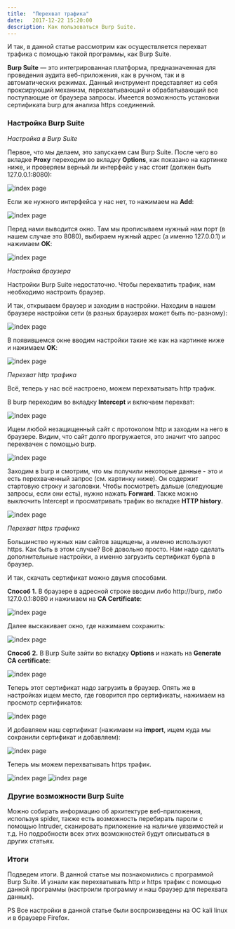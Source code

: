 ```yaml
---
title:  "Перехват трафика"
date:   2017-12-22 15:20:00
description: Как пользоваться Burp Suite. 
---
```


И так, в данной статье рассмотрим как осуществляется перехват трафика с помощью такой программы, как Burp Suite.

**Burp Suite** — это интегрированная платформа, предназначенная для проведения аудита веб-приложения, как в ручном, так и в автоматических режимах. Данный инструмент представляет из себя проксирующий механизм, перехватывающий и обрабатывающий все поступающие от браузера запросы. Имеется возможность установки сертификата burp для анализа https соединений.

### Настройка Burp Suite

*Настройка в Burp Suite*

Первое, что мы делаем, это запускаем сам Burp Suite. После чего во вкладке **Proxy** переходим во вкладку **Options**, как показано на картинке ниже, и проверяем верный ли интерфейс у нас стоит (должен быть 127.0.0.1:8080):

![index page](https://raw.githubusercontent.com/tonyasokolova/tonyasokolova.github.io/master/assets/images/burp1.PNG)

Если же нужного интерфейса у нас нет, то нажимаем на **Add**:

![index page](https://raw.githubusercontent.com/tonyasokolova/tonyasokolova.github.io/master/assets/images/burp2.PNG)

Перед нами выводится окно. Там мы прописываем нужный нам порт (в нашем случае это 8080), выбираем нужный адрес (а именно 127.0.0.1) и нажимаем **OK**:

![index page](https://raw.githubusercontent.com/tonyasokolova/tonyasokolova.github.io/master/assets/images/burp3.PNG)

*Настройка браузера*

Настройки Burp Suite недостаточно. Чтобы перехватить трафик, нам необходимо настроить браузер.

И так, открываем браузер и заходим в настройки. Находим в нашем браузере настройки сети (в разных браузерах может быть по-разному):

![index page](https://raw.githubusercontent.com/tonyasokolova/tonyasokolova.github.io/master/assets/images/burp4.PNG)

В появившемся окне вводим настройки такие же как на картинке ниже и нажимаем **OK**:

![index page](https://raw.githubusercontent.com/tonyasokolova/tonyasokolova.github.io/master/assets/images/burp5.PNG)

*Перехват http трафика*

Всё, теперь у нас всё настроено, можем перехватывать http трафик.

В burp переходим во вкладку **Intercept** и включаем перехват:

![index page](https://raw.githubusercontent.com/tonyasokolova/tonyasokolova.github.io/master/assets/images/burp6.PNG)

Ищем любой незащищенный сайт с протоколом http и заходим на него в браузере. Видим, что сайт долго прогружается, это значит что запрос перехвачен с помощью burp.

![index page](https://raw.githubusercontent.com/tonyasokolova/tonyasokolova.github.io/master/assets/images/burp8.PNG)

Заходим в burp и смотрим, что мы получили некоторые данные - это и есть перехваченный запрос (см. картинку ниже). Он содержит стартовую строку и заголовки. Чтобы посмотреть дальше (следующие запросы, если они есть), нужно нажать **Forward**. Также можно выключить Intercept  и просматривать трафик во вкладке **HTTP history**.

![index page](https://raw.githubusercontent.com/tonyasokolova/tonyasokolova.github.io/master/assets/images/burp7.PNG)

*Перехват https трафика*

Большинство нужных нам сайтов защищены, а именно используют https. Как быть в этом случае? Всё довольно просто. Нам надо сделать дополнительные настройки, а именно загрузить сертификат бурпа в браузер.

И так, скачать сертификат можно двумя способами.

**Способ 1.** В браузере в адресной строке вводим либо http://burp, либо 127.0.0.1:8080 и нажимаем на **CA Certificate**:

![index page](https://raw.githubusercontent.com/tonyasokolova/tonyasokolova.github.io/master/assets/images/burp9.PNG)

Далее выскакивает окно, где нажимаем сохранить: 

![index page](https://raw.githubusercontent.com/tonyasokolova/tonyasokolova.github.io/master/assets/images/burp10.PNG)

**Способ 2.** В Burp Suite зайти во вкладку **Options** и нажать на **Generate CA certificate**:

![index page](https://raw.githubusercontent.com/tonyasokolova/tonyasokolova.github.io/master/assets/images/burp11.PNG)

Теперь этот сертификат надо загрузить в браузер. Опять же в настройках ищем место, где говорится про сертификаты, нажимаем на просмотр сертификатов:

![index page](https://raw.githubusercontent.com/tonyasokolova/tonyasokolova.github.io/master/assets/images/burp12.PNG)

 И добавляем наш сертификат (нажимаем на **import**, ищем куда мы сохранили сертификат и добавляем):
 
![index page](https://raw.githubusercontent.com/tonyasokolova/tonyasokolova.github.io/master/assets/images/burp13.PNG) 

Теперь мы можем перехватывать https трафик.

![index page](https://raw.githubusercontent.com/tonyasokolova/tonyasokolova.github.io/master/assets/images/burp16.PNG) 
![index page](https://raw.githubusercontent.com/tonyasokolova/tonyasokolova.github.io/master/assets/images/burp15.PNG) 

### Другие возможности Burp Suite

Можно собирать информацию об архитектуре веб-приложения, используя spider, также есть возможность перебирать пароли с помощью Intruder, сканировать приложение на наличие уязвимостей и т.д. Но подробности всех этих возможностей будут описываться в других статьях.

### Итоги

Подведем итоги. В данной статье мы познакомились с программой Burp Suite. И узнали как перехватывать http и https трафик с помощью данной программы (настроили программу и наш браузер для перехвата данных).

PS Все настройки в данной статье были воспроизведены на ОС kali linux и в браузере Firefox.
